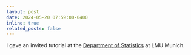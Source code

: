 ```yaml
---
layout: post
date: 2024-05-20 07:59:00-0400
inline: true
related_posts: false
---
```


I gave an invited tutorial at the [Department of Statistics](https://www.en.statistik.uni-muenchen.de/index.html) at LMU Munich.

